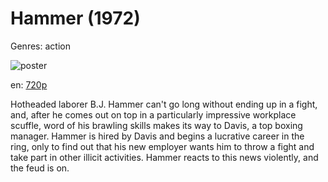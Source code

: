 # Hammer (1972)

Genres: action

![poster](http://image.tmdb.org/t/p/w500/8v1UE7XRJVjr96MyWNrAWF3hOfi.jpg)

en:
  [720p](magnet:?xt=urn:btih:cd6dbd47618960c9b12a49ed19937a26ce506d33&dn=Hammer+%281972%29+720p+BrRip+x264+-+YIFY&tr=udp%3A%2F%2Ftracker.openbittorrent.com%3A80%2Fannounce&tr=udp%3A%2F%2Fglotorrents.pw%3A6969%2Fannounce&tr=udp%3A%2F%2Ftracker.openbittorrent.com%3A80%2Fannounce&tr=udp%3A%2F%2Ftracker.opentrackr.org%3A1337%2Fannounce&tr=udp%3A%2F%2Fzer0day.to%3A1337%2Fannounce&tr=udp%3A%2F%2Ftracker.coppersurfer.tk%3A6969%2Fannounce)
  


Hotheaded laborer B.J. Hammer can't go long without ending up in a fight, and, after he comes out on top in a particularly impressive workplace scuffle, word of his brawling skills makes its way to Davis, a top boxing manager. Hammer is hired by Davis and begins a lucrative career in the ring, only to find out that his new employer wants him to throw a fight and take part in other illicit activities. Hammer reacts to this news violently, and the feud is on.